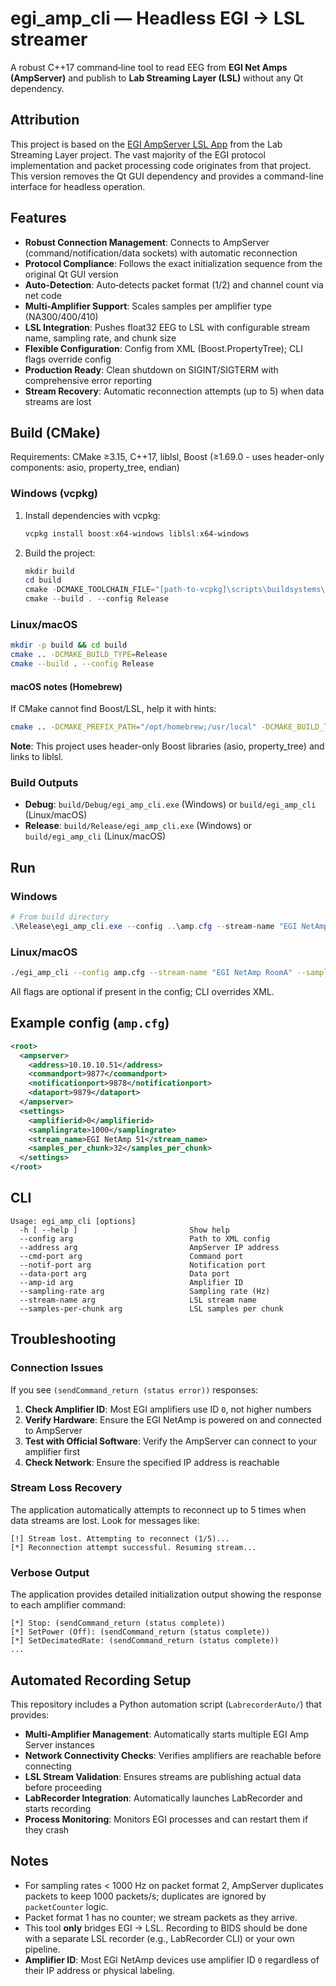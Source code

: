 # egi_amp_cli — Headless EGI → LSL streamer

A robust C++17 command‑line tool to read EEG from **EGI Net Amps (AmpServer)** and publish to **Lab Streaming Layer (LSL)** without any Qt dependency.

## Attribution

This project is based on the [EGI AmpServer LSL App](https://github.com/labstreaminglayer/App-EGIAmpServer) from the Lab Streaming Layer project. The vast majority of the EGI protocol implementation and packet processing code originates from that project. This version removes the Qt GUI dependency and provides a command-line interface for headless operation.

## Features
- **Robust Connection Management**: Connects to AmpServer (command/notification/data sockets) with automatic reconnection
- **Protocol Compliance**: Follows the exact initialization sequence from the original Qt GUI version
- **Auto-Detection**: Auto‑detects packet format (1/2) and channel count via net code
- **Multi-Amplifier Support**: Scales samples per amplifier type (NA300/400/410)
- **LSL Integration**: Pushes float32 EEG to LSL with configurable stream name, sampling rate, and chunk size
- **Flexible Configuration**: Config from XML (Boost.PropertyTree); CLI flags override config
- **Production Ready**: Clean shutdown on SIGINT/SIGTERM with comprehensive error reporting
- **Stream Recovery**: Automatic reconnection attempts (up to 5) when data streams are lost

## Build (CMake)
Requirements: CMake ≥3.15, C++17, liblsl, Boost (≥1.69.0 - uses header-only components: asio, property_tree, endian)

### Windows (vcpkg)
1. Install dependencies with vcpkg:
   ```powershell
   vcpkg install boost:x64-windows liblsl:x64-windows
   ```

2. Build the project:
   ```powershell
   mkdir build
   cd build
   cmake -DCMAKE_TOOLCHAIN_FILE="[path-to-vcpkg]\scripts\buildsystems\vcpkg.cmake" ..
   cmake --build . --config Release
   ```

### Linux/macOS
```bash
mkdir -p build && cd build
cmake .. -DCMAKE_BUILD_TYPE=Release
cmake --build . --config Release
```

#### macOS notes (Homebrew)
If CMake cannot find Boost/LSL, help it with hints:
```bash
cmake .. -DCMAKE_PREFIX_PATH="/opt/homebrew;/usr/local" -DCMAKE_BUILD_TYPE=Release
```

**Note**: This project uses header-only Boost libraries (asio, property_tree) and links to liblsl.

### Build Outputs
- **Debug**: `build/Debug/egi_amp_cli.exe` (Windows) or `build/egi_amp_cli` (Linux/macOS)
- **Release**: `build/Release/egi_amp_cli.exe` (Windows) or `build/egi_amp_cli` (Linux/macOS)

## Run
### Windows
```powershell
# From build directory
.\Release\egi_amp_cli.exe --config ..\amp.cfg --stream-name "EGI NetAmp RoomA" --sampling-rate 1000
```

### Linux/macOS
```bash
./egi_amp_cli --config amp.cfg --stream-name "EGI NetAmp RoomA" --sampling-rate 1000
```

All flags are optional if present in the config; CLI overrides XML.

## Example config (`amp.cfg`)
```xml
<root>
  <ampserver>
    <address>10.10.10.51</address>
    <commandport>9877</commandport>
    <notificationport>9878</notificationport>
    <dataport>9879</dataport>
  </ampserver>
  <settings>
    <amplifierid>0</amplifierid>
    <samplingrate>1000</samplingrate>
    <stream_name>EGI NetAmp 51</stream_name>
    <samples_per_chunk>32</samples_per_chunk>
  </settings>
</root>
```

## CLI
```
Usage: egi_amp_cli [options]
  -h [ --help ]                         Show help
  --config arg                          Path to XML config
  --address arg                         AmpServer IP address
  --cmd-port arg                        Command port
  --notif-port arg                      Notification port
  --data-port arg                       Data port
  --amp-id arg                          Amplifier ID
  --sampling-rate arg                   Sampling rate (Hz)
  --stream-name arg                     LSL stream name
  --samples-per-chunk arg               LSL samples per chunk
```

## Troubleshooting

### Connection Issues
If you see `(sendCommand_return (status error))` responses:
1. **Check Amplifier ID**: Most EGI amplifiers use ID `0`, not higher numbers
2. **Verify Hardware**: Ensure the EGI NetAmp is powered on and connected to AmpServer
3. **Test with Official Software**: Verify the AmpServer can connect to your amplifier first
4. **Check Network**: Ensure the specified IP address is reachable

### Stream Loss Recovery
The application automatically attempts to reconnect up to 5 times when data streams are lost. Look for messages like:
```
[!] Stream lost. Attempting to reconnect (1/5)...
[*] Reconnection attempt successful. Resuming stream...
```

### Verbose Output
The application provides detailed initialization output showing the response to each amplifier command:
```
[*] Stop: (sendCommand_return (status complete))
[*] SetPower (Off): (sendCommand_return (status complete))
[*] SetDecimatedRate: (sendCommand_return (status complete))
...
```

## Automated Recording Setup

This repository includes a Python automation script (`LabrecorderAuto/`) that provides:
- **Multi-Amplifier Management**: Automatically starts multiple EGI Amp Server instances
- **Network Connectivity Checks**: Verifies amplifiers are reachable before connecting
- **LSL Stream Validation**: Ensures streams are publishing actual data before proceeding
- **LabRecorder Integration**: Automatically launches LabRecorder and starts recording
- **Process Monitoring**: Monitors EGI processes and can restart them if they crash


## Notes
- For sampling rates < 1000 Hz on packet format 2, AmpServer duplicates packets to keep 1000 packets/s; duplicates are ignored by `packetCounter` logic.
- Packet format 1 has no counter; we stream packets as they arrive.
- This tool **only** bridges EGI → LSL. Recording to BIDS should be done with a separate LSL recorder (e.g., LabRecorder CLI) or your own pipeline.
- **Amplifier ID**: Most EGI NetAmp devices use amplifier ID `0` regardless of their IP address or physical labeling.
